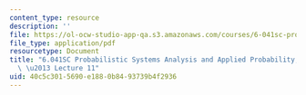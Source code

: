 ```yaml
---
content_type: resource
description: ''
file: https://ol-ocw-studio-app-qa.s3.amazonaws.com/courses/6-041sc-probabilistic-systems-analysis-and-applied-probability-fall-2013/40c5c3015690e1880b8493739b4f2936_MIT6_041SCF13_lec11_300k.pdf
file_type: application/pdf
resourcetype: Document
title: "6.041SC Probabilistic Systems Analysis and Applied Probability, Fall 2013Transcript\
  \ \u2013 Lecture 11"
uid: 40c5c301-5690-e188-0b84-93739b4f2936
---
```

